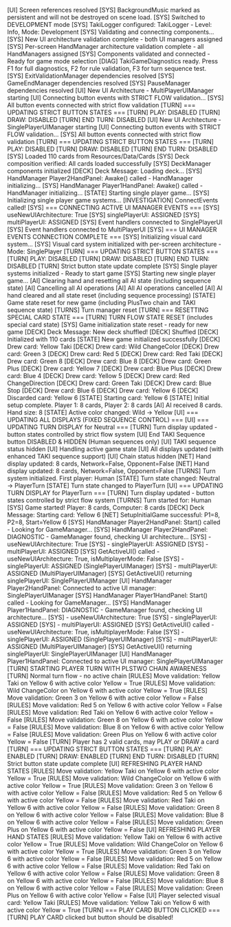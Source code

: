 [UI] Screen references resolved
[SYS] BackgroundMusic marked as persistent and will not be destroyed on scene load.
[SYS] Switched to DEVELOPMENT mode
[SYS] TakiLogger configured: TakiLogger - Level: Info, Mode: Development
[SYS] Validating and connecting components...
[SYS] New UI architecture validation complete - both UI managers assigned
[SYS] Per-screen HandManager architecture validation complete - all HandManagers assigned
[SYS] Components validated and connected - Ready for game mode selection
[DIAG] TakiGameDiagnostics ready. Press F1 for full diagnostics, F2 for rule validation, F3 for turn sequence test.
[SYS] ExitValidationManager dependencies resolved
[SYS] GameEndManager dependencies resolved
[SYS] PauseManager dependencies resolved
[UI] New UI Architecture - MultiPlayerUIManager starting
[UI] Connecting button events with STRICT FLOW validation...
[SYS] All button events connected with strict flow validation
[TURN] === UPDATING STRICT BUTTON STATES ===
[TURN] PLAY: DISABLED
[TURN] DRAW: DISABLED
[TURN] END TURN: DISABLED
[UI] New UI Architecture - SinglePlayerUIManager starting
[UI] Connecting button events with STRICT FLOW validation...
[SYS] All button events connected with strict flow validation
[TURN] === UPDATING STRICT BUTTON STATES ===
[TURN] PLAY: DISABLED
[TURN] DRAW: DISABLED
[TURN] END TURN: DISABLED
[SYS] Loaded 110 cards from Resources/Data/Cards
[SYS] Deck composition verified: All cards loaded successfully
[SYS] DeckManager components initialized
[DECK] Deck Message: Loading deck...
[SYS] HandManager Player2HandPanel: Awake() called - HandManager initializing...
[SYS] HandManager Player1HandPanel: Awake() called - HandManager initializing...
[STATE] Starting single player game...
[SYS] Initializing single player game systems...
[INVESTIGATION] ConnectEvents called!
[SYS] === CONNECTING ACTIVE UI MANAGER EVENTS ===
[SYS] useNewUIArchitecture: True
[SYS] singlePlayerUI: ASSIGNED
[SYS] multiPlayerUI: ASSIGNED
[SYS] Event handlers connected to SinglePlayerUI
[SYS] Event handlers connected to MultiPlayerUI
[SYS] === UI MANAGER EVENTS CONNECTION COMPLETE ===
[SYS] Initializing visual card system...
[SYS] Visual card system initialized with per-screen architecture - Mode: SinglePlayer
[TURN] === UPDATING STRICT BUTTON STATES ===
[TURN] PLAY: DISABLED
[TURN] DRAW: DISABLED
[TURN] END TURN: DISABLED
[TURN] Strict button state update complete
[SYS] Single player systems initialized - Ready to start game
[SYS] Starting new single player game...
[AI] Clearing hand and resetting all AI state (including sequence state)
[AI] Cancelling all AI operations
[AI] All AI operations cancelled
[AI] AI hand cleared and all state reset (including sequence processing)
[STATE] Game state reset for new game (including PlusTwo chain and TAKI sequence state)
[TURNS] Turn manager reset
[TURN] === RESETTING SPECIAL CARD STATE ===
[TURN] TURN FLOW STATE RESET (includes special card state)
[SYS] Game initialization state reset - ready for new game
[DECK] Deck Message: New deck shuffled!
[DECK] Shuffled
[DECK] Initialized with 110 cards
[STATE] New game initialized successfully
[DECK] Drew card: Yellow Taki
[DECK] Drew card: Wild ChangeColor
[DECK] Drew card: Green 3
[DECK] Drew card: Red 5
[DECK] Drew card: Red Taki
[DECK] Drew card: Green 8
[DECK] Drew card: Blue 8
[DECK] Drew card: Green Plus
[DECK] Drew card: Yellow 7
[DECK] Drew card: Blue Plus
[DECK] Drew card: Blue 4
[DECK] Drew card: Yellow 5
[DECK] Drew card: Red ChangeDirection
[DECK] Drew card: Green Taki
[DECK] Drew card: Blue Stop
[DECK] Drew card: Blue 6
[DECK] Drew card: Yellow 6
[DECK] Discarded card: Yellow 6
[STATE] Starting card: Yellow 6
[STATE] Initial setup complete. Player 1: 8 cards, Player 2: 8 cards
[AI] AI received 8 cards. Hand size: 8
[STATE] Active color changed: Wild -> Yellow
[UI] === UPDATING ALL DISPLAYS (FIXED SEQUENCE CONTROL) ===
[UI] === UPDATING TURN DISPLAY for Neutral ===
[TURN] Turn display updated - button states controlled by strict flow system
[UI] End TAKI Sequence button DISABLED & HIDDEN (Human sequences only)
[UI] TAKI sequence status hidden
[UI] Handling active game state
[UI] All displays updated (with enhanced TAKI sequence support)
[UI] Chain status hidden
[NET] Hand display updated: 8 cards, Network=False, Opponent=False
[NET] Hand display updated: 8 cards, Network=False, Opponent=False
[TURNS] Turn system initialized. First player: Human
[STATE] Turn state changed: Neutral -> PlayerTurn
[STATE] Turn state changed to PlayerTurn
[UI] === UPDATING TURN DISPLAY for PlayerTurn ===
[TURN] Turn display updated - button states controlled by strict flow system
[TURNS] Turn started for: Human
[SYS] Game started! Player: 8 cards, Computer: 8 cards
[DECK] Deck Message: Starting card: Yellow 6
[NET] SetupInitialGame successful: P1=8, P2=8, Start=Yellow 6
[SYS] HandManager Player2HandPanel: Start() called - Looking for GameManager...
[SYS] HandManager Player2HandPanel: DIAGNOSTIC - GameManager found, checking UI architecture...
[SYS]   - useNewUIArchitecture: True
[SYS]   - singlePlayerUI: ASSIGNED
[SYS]   - multiPlayerUI: ASSIGNED
[SYS] GetActiveUI() called - useNewUIArchitecture: True, isMultiplayerMode: False
[SYS]   - singlePlayerUI: ASSIGNED (SinglePlayerUIManager)
[SYS]   - multiPlayerUI: ASSIGNED (MultiPlayerUIManager)
[SYS] GetActiveUI() returning singlePlayerUI: SinglePlayerUIManager
[UI] HandManager Player2HandPanel: Connected to active UI manager: SinglePlayerUIManager
[SYS] HandManager Player1HandPanel: Start() called - Looking for GameManager...
[SYS] HandManager Player1HandPanel: DIAGNOSTIC - GameManager found, checking UI architecture...
[SYS]   - useNewUIArchitecture: True
[SYS]   - singlePlayerUI: ASSIGNED
[SYS]   - multiPlayerUI: ASSIGNED
[SYS] GetActiveUI() called - useNewUIArchitecture: True, isMultiplayerMode: False
[SYS]   - singlePlayerUI: ASSIGNED (SinglePlayerUIManager)
[SYS]   - multiPlayerUI: ASSIGNED (MultiPlayerUIManager)
[SYS] GetActiveUI() returning singlePlayerUI: SinglePlayerUIManager
[UI] HandManager Player1HandPanel: Connected to active UI manager: SinglePlayerUIManager
[TURN] STARTING PLAYER TURN WITH PLSTWO CHAIN AWARENESS
[TURN] Normal turn flow - no active chain
[RULES] Move validation: Yellow Taki on Yellow 6 with active color Yellow = True
[RULES] Move validation: Wild ChangeColor on Yellow 6 with active color Yellow = True
[RULES] Move validation: Green 3 on Yellow 6 with active color Yellow = False
[RULES] Move validation: Red 5 on Yellow 6 with active color Yellow = False
[RULES] Move validation: Red Taki on Yellow 6 with active color Yellow = False
[RULES] Move validation: Green 8 on Yellow 6 with active color Yellow = False
[RULES] Move validation: Blue 8 on Yellow 6 with active color Yellow = False
[RULES] Move validation: Green Plus on Yellow 6 with active color Yellow = False
[TURN] Player has 2 valid cards, may PLAY or DRAW a card
[TURN] === UPDATING STRICT BUTTON STATES ===
[TURN] PLAY: ENABLED
[TURN] DRAW: ENABLED
[TURN] END TURN: DISABLED
[TURN] Strict button state update complete
[UI] REFRESHING PLAYER HAND STATES
[RULES] Move validation: Yellow Taki on Yellow 6 with active color Yellow = True
[RULES] Move validation: Wild ChangeColor on Yellow 6 with active color Yellow = True
[RULES] Move validation: Green 3 on Yellow 6 with active color Yellow = False
[RULES] Move validation: Red 5 on Yellow 6 with active color Yellow = False
[RULES] Move validation: Red Taki on Yellow 6 with active color Yellow = False
[RULES] Move validation: Green 8 on Yellow 6 with active color Yellow = False
[RULES] Move validation: Blue 8 on Yellow 6 with active color Yellow = False
[RULES] Move validation: Green Plus on Yellow 6 with active color Yellow = False
[UI] REFRESHING PLAYER HAND STATES
[RULES] Move validation: Yellow Taki on Yellow 6 with active color Yellow = True
[RULES] Move validation: Wild ChangeColor on Yellow 6 with active color Yellow = True
[RULES] Move validation: Green 3 on Yellow 6 with active color Yellow = False
[RULES] Move validation: Red 5 on Yellow 6 with active color Yellow = False
[RULES] Move validation: Red Taki on Yellow 6 with active color Yellow = False
[RULES] Move validation: Green 8 on Yellow 6 with active color Yellow = False
[RULES] Move validation: Blue 8 on Yellow 6 with active color Yellow = False
[RULES] Move validation: Green Plus on Yellow 6 with active color Yellow = False
[UI] Player selected visual card: Yellow Taki
[RULES] Move validation: Yellow Taki on Yellow 6 with active color Yellow = True
[TURN] === PLAY CARD BUTTON CLICKED ===
[TURN] PLAY CARD clicked but button should be disabled!